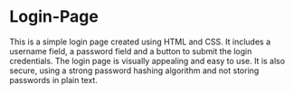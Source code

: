 # Login-Page
This is a simple login page created using HTML and CSS. It includes a username field, a password field and a button to submit the login credentials. The login page is visually appealing and easy to use. It is also secure, using a strong password hashing algorithm and not storing passwords in plain text.
